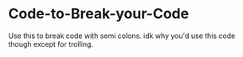 # Code-to-Break-your-Code
Use this to break code with semi colons. idk why you'd use this code though except for trolling.
